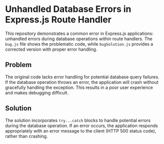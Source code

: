 # Unhandled Database Errors in Express.js Route Handler

This repository demonstrates a common error in Express.js applications: unhandled errors during database operations within route handlers.  The `bug.js` file shows the problematic code, while `bugSolution.js` provides a corrected version with proper error handling.

## Problem

The original code lacks error handling for potential database query failures. If the database operation throws an error, the application will crash without gracefully handling the exception.  This results in a poor user experience and makes debugging difficult.

## Solution

The solution incorporates `try...catch` blocks to handle potential errors during the database operation.  If an error occurs, the application responds appropriately with an error message to the client (HTTP 500 status code), rather than crashing.